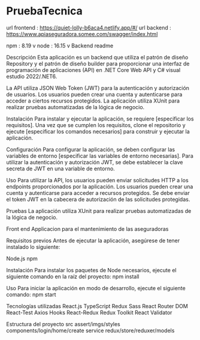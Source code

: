 # PruebaTecnica

url frontend : https://quiet-lolly-b6aca4.netlify.app/#/
url backend : https://www.apiaseguradora.somee.com/swagger/index.html

npm : 8.19 v
node : 16.15 v
Backend readme 

Descripción
Esta aplicación es un backend que utiliza el patrón de diseño Repository 
y el patrón de diseño builder para proporcionar una interfaz de 
programación de aplicaciones (API) en .NET Core Web API y C# visual estudio 2022/.NET6.

La API utiliza JSON Web Token (JWT) para la autenticación y autorización de usuarios.
Los usuarios pueden crear una cuenta y autenticarse para acceder a ciertos recursos protegidos. 
La aplicación utiliza XUnit para realizar pruebas automatizadas de la lógica de negocio.

Instalación
Para instalar y ejecutar la aplicación, se requiere [especificar los requisitos].
Una vez que se cumplen los requisitos, clone el repositorio y ejecute [especificar los comandos necesarios] para construir y ejecutar la aplicación.


Configuración
Para configurar la aplicación, se deben configurar las variables de entorno [especificar las variables de entorno necesarias].
Para utilizar la autenticación y autorización JWT, se debe establecer la clave secreta de JWT en una variable de entorno.



Uso
Para utilizar la API, los usuarios pueden enviar solicitudes HTTP a los endpoints proporcionados por la aplicación.
Los usuarios pueden crear una cuenta y autenticarse para acceder a recursos protegidos. 
Se debe enviar el token JWT en la cabecera de autorización de las solicitudes protegidas.


Pruebas
La aplicación utiliza XUnit para realizar pruebas automatizadas de la lógica de negocio.








Front end
Applicacion para el mantenimiento de las aseguradoras

Requisitos previos
Antes de ejecutar la aplicación, asegúrese de tener instalado lo siguiente:

Node.js
npm

Instalación
Para instalar los paquetes de Node necesarios, ejecute el siguiente comando en la raíz del proyecto:
npm install


Uso
Para iniciar la aplicación en modo de desarrollo, ejecute el siguiente comando:
npm start


Tecnologías utilizadas
React.js
TypeScript
Redux
Sass
React Router DOM
React-Test
Axios
Hooks
React-Redux
Redux Toolkit
React Validator


Estructura del proyecto
src
assert/imgs/styles
components/login/home/create
service
redux/store/reduxer/models

